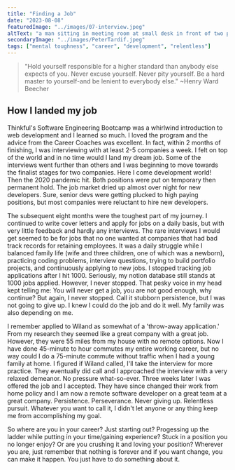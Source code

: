 ```yaml
---
title: "Finding a Job"
date: "2023-08-08"
featuredImage: "../images/07-interview.jpeg"
altText: "a man sitting in meeting room at small desk in front of two people interviewing for a job"
secondaryImage: "../images/PeterTardif.jpeg"
tags: ["mental toughness", "career", "development", "relentless"]
---
```


> "Hold yourself responsible for a higher standard than anybody else expects of you. Never excuse yourself. Never pity yourself. Be a hard master to yourself-and be lenient to everybody else."
> ~Henry Ward Beecher

## How I landed my job

<p>Thinkful's Software Engineering Bootcamp was a whirlwind introduction to web development and I learned so much. I loved the program and the advice from the Career Coaches was excellent.  In fact, within 2 months of finishing, I was interviewing with at least 2-5 companies a week.  I felt on top of the world and in no time would I land my dream job.  Some of the interviews went further than others and I was beginning to move towards the finalist stages for two companies. Here I come development world! Then the 2020 pandemic hit. Both positions were put on temporary then permanent hold. The job market dried up almost over night for new developers. Sure, senior devs were getting plucked to high paying positions, but most companies were reluctant to hire new developers.</p>

<p>The subsequent eight months were the toughest part of my journey.  I continued to write cover letters and apply for jobs on a daily basis, but with very little feedback and hardly any interviews. The rare interviews I would get seemed to be for jobs that no one wanted at companies that had bad track records for retaining employees.  It was a daily struggle while I balanced family life (wife and three children, one of which was a newborn), practicing coding problems, interview questions, trying to build portfolio projects, and continuously applying to new jobs.  I stopped tracking job applications after I hit 1000.  Seriously, my notion database still stands at 1000 jobs applied. However, I never stopped. That pesky voice in my head kept telling me: You will never get a job, you are not good enough, why continue?  But again, I never stopped. Call it stubborn persistence, but I was not going to give up. I knew I could do the job and do it well. My family was also depending on me.</p>

<p>I remember applied to Wiland as somewhat of a 'throw-away application.' From my research they seemed like a great company with a great job.  However, they were 55 miles from my house with no remote options. Now I have done 45-minute to hour commutes my entire working career, but no way could I do a 75-minute commute without traffic when I had a young family at home. I figured if Wiland called, I'll take the interview for more practice.  They eventually did call and I approached the interview with a very relaxed demeanor.  No pressure what-so-ever.  Three weeks later I was offered the job and I accepted. They have since changed their work from home policy and I am now a remote software developer on a great team at a great company.  Persistence. Perseverance. Never giving up. Relentless pursuit. Whatever you want to call it, I didn't let anyone or any thing keep me from accomplishing my goal. </p>

<p>So where are you in your career? Just starting out? Progessing up the ladder while putting in your time/gaining experience? Stuck in a position you no longer enjoy? Or are you crushing it and loving your position? Wherever you are, just remember that nothing is forever and if you want change, you can make it happen. You just have to do something about it. </p>
